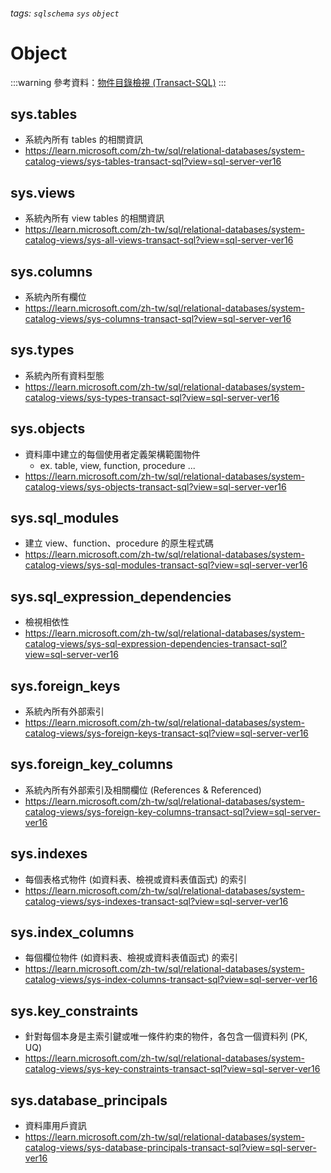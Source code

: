 ###### tags: `sqlschema` `sys` `object`
# Object
:::warning
參考資料：[物件目錄檢視 (Transact-SQL)](https://learn.microsoft.com/zh-tw/sql/relational-databases/system-catalog-views/object-catalog-views-transact-sql?view=sql-server-ver16)
:::

## sys.tables
- 系統內所有 tables 的相關資訊
- https://learn.microsoft.com/zh-tw/sql/relational-databases/system-catalog-views/sys-tables-transact-sql?view=sql-server-ver16

## sys.views
- 系統內所有 view tables 的相關資訊
- https://learn.microsoft.com/zh-tw/sql/relational-databases/system-catalog-views/sys-all-views-transact-sql?view=sql-server-ver16

## sys.columns
- 系統內所有欄位
- https://learn.microsoft.com/zh-tw/sql/relational-databases/system-catalog-views/sys-columns-transact-sql?view=sql-server-ver16

## sys.types
- 系統內所有資料型態
- https://learn.microsoft.com/zh-tw/sql/relational-databases/system-catalog-views/sys-types-transact-sql?view=sql-server-ver16

## sys.objects
- 資料庫中建立的每個使用者定義架構範圍物件
    - ex. table, view, function, procedure ...
- https://learn.microsoft.com/zh-tw/sql/relational-databases/system-catalog-views/sys-objects-transact-sql?view=sql-server-ver16

## sys.sql_modules
- 建立 view、function、procedure 的原生程式碼
- https://learn.microsoft.com/zh-tw/sql/relational-databases/system-catalog-views/sys-sql-modules-transact-sql?view=sql-server-ver16

## sys.sql_expression_dependencies
- 檢視相依性
- https://learn.microsoft.com/zh-tw/sql/relational-databases/system-catalog-views/sys-sql-expression-dependencies-transact-sql?view=sql-server-ver16

## sys.foreign_keys
- 系統內所有外部索引
- https://learn.microsoft.com/zh-tw/sql/relational-databases/system-catalog-views/sys-foreign-keys-transact-sql?view=sql-server-ver16

## sys.foreign_key_columns
- 系統內所有外部索引及相關欄位 (References & Referenced)
- https://learn.microsoft.com/zh-tw/sql/relational-databases/system-catalog-views/sys-foreign-key-columns-transact-sql?view=sql-server-ver16

## sys.indexes
- 每個表格式物件 (如資料表、檢視或資料表值函式) 的索引
- https://learn.microsoft.com/zh-tw/sql/relational-databases/system-catalog-views/sys-indexes-transact-sql?view=sql-server-ver16

## sys.index_columns
- 每個欄位物件 (如資料表、檢視或資料表值函式) 的索引
- https://learn.microsoft.com/zh-tw/sql/relational-databases/system-catalog-views/sys-index-columns-transact-sql?view=sql-server-ver16

## sys.key_constraints
- 針對每個本身是主索引鍵或唯一條件約束的物件，各包含一個資料列 (PK, UQ)
- https://learn.microsoft.com/zh-tw/sql/relational-databases/system-catalog-views/sys-key-constraints-transact-sql?view=sql-server-ver16

## sys.database_principals
- 資料庫用戶資訊
- https://learn.microsoft.com/zh-tw/sql/relational-databases/system-catalog-views/sys-database-principals-transact-sql?view=sql-server-ver16